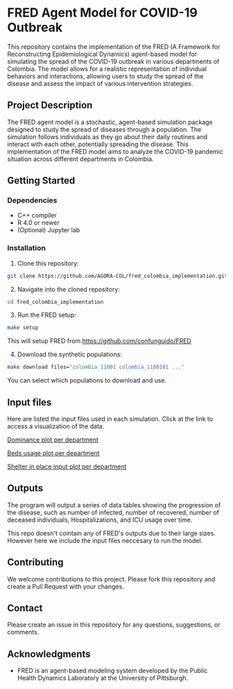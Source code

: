 # FRED Agent Model for COVID-19 Outbreak

This repository contains the implementation of the FRED (A Framework for Reconstructing Epidemiological Dynamics) agent-based model for simulating the spread of the COVID-19 outbreak in various departments of Colombia. The model allows for a realistic representation of individual behaviors and interactions, allowing users to study the spread of the disease and assess the impact of various intervention strategies.

## Project Description

The FRED agent model is a stochastic, agent-based simulation package designed to study the spread of diseases through a population. The simulation follows individuals as they go about their daily routines and interact with each other, potentially spreading the disease. This implementation of the FRED model aims to analyze the COVID-19 pandemic situation across different departments in Colombia.

## Getting Started

### Dependencies

* C++ compiler
* R 4.0 or newer
* (Optional) Jupyter lab

### Installation

1. Clone this repository:

```bash
git clone https://github.com/AGORA-COL/fred_colombia_implementation.git
```

2. Navigate into the cloned repository:

```bash
cd fred_colombia_implementation
```

3. Run the FRED setup:
```bash
make setup
```
This will setup FRED from https://github.com/confunguido/FRED

4. Download the synthetic populations:
```bash
make download files="colombia_11001 colombia_1100101 ..."
```
You can select which populations to download and use.

## Input files

Here are listed the input files used in each simulation. Click at the link to access a visualization of the data.

[Dominance plot per department](https://dvelozad.github.io/fred_widgets/timeseries_plot.html)

[Beds usage plot per department](https://dvelozad.github.io/fred_widgets/bed_utilization_plot.html)

[Shelter in place input plot per department](https://dvelozad.github.io/fred_widgets/shelter_in_place_plot.html)


## Outputs

The program will output a series of data tables showing the progression of the disease, such as number of infected, number of recovered, number of deceased individuals, Hospitalizations, and ICU usage over time. 

This repo doesn't cointain any of FRED's outputs due to their large sizes. However here we include the input files neccesary to run the model.

## Contributing

We welcome contributions to this project. Please fork this repository and create a Pull Request with your changes.

## Contact

Please create an issue in this repository for any questions, suggestions, or comments. 

## Acknowledgments

* FRED is an agent-based modeling system developed by the Public Health Dynamics Laboratory at the University of Pittsburgh.